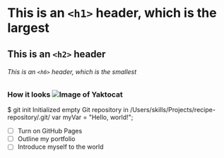 # This is an `<h1>` header, which is the largest

## This is an `<h2>` header

###### This is an `<h6>` header, which is the smallest
### How it looks ![Image of Yaktocat](https://octodex.github.com/images/yaktocat.png)
$ git init
Initialized empty Git repository in /Users/skills/Projects/recipe-repository/.git/
var myVar = "Hello, world!";
- [ ] Turn on GitHub Pages
- [ ] Outline my portfolio
- [ ] Introduce myself to the world
